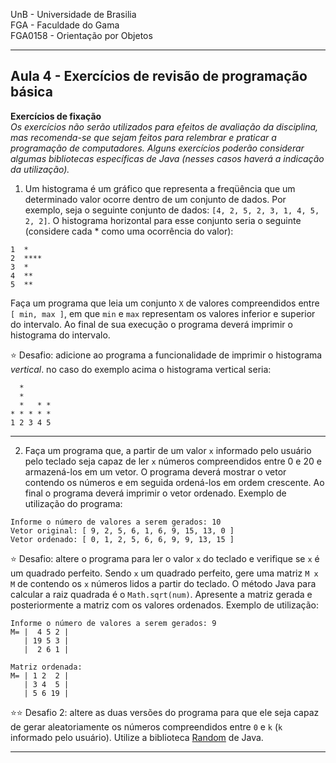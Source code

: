 UnB - Universidade de Brasilia  
FGA - Faculdade do Gama  
FGA0158 - Orientação por Objetos

---

## Aula 4 - Exercícios de revisão de programação básica

**Exercícios de fixação**  
_Os exercícios não serão utilizados para efeitos de avaliação da disciplina, mas
recomenda-se que sejam feitos para relembrar e praticar a programação de
computadores. Alguns exercícios poderão considerar algumas bibliotecas
específicas de Java (nesses casos haverá a indicação da utilização)._



1. Um histograma é um gráfico que representa a freqüência que um determinado
   valor ocorre dentro de um conjunto de dados. Por exemplo, seja o seguinte
conjunto de dados: ```[4, 2, 5, 2, 3, 1, 4, 5, 2, 2]```. O histograma horizontal
para esse conjunto seria o seguinte (considere cada * como uma ocorrência do
valor):  
```
1  *
2  ****
3  *
4  **
5  **
```

Faça um programa que leia um conjunto ```X``` de valores compreendidos entre
```[ min, max ]```, em que ```min``` e ```max``` representam os valores
inferior e superior do intervalo. Ao final de sua execução o programa deverá
imprimir o histograma do intervalo. 

:star: Desafio: adicione ao programa a funcionalidade de imprimir o histograma
_vertical_. no caso do exemplo acima o histograma vertical seria:  
```
  *       
  *       
  *   * * 
* * * * * 
1 2 3 4 5
```
 
--- 
2. Faça um programa que, a partir de um valor ```x``` informado pelo usuário
   pelo teclado seja capaz de ler ```x``` números compreendidos entre 0 e 20 e
armazená-los em um vetor. O programa deverá mostrar o vetor contendo os números
e em seguida ordená-los em ordem crescente. Ao final o programa deverá imprimir
o vetor ordenado. Exemplo de utilização do programa:  
```
Informe o número de valores a serem gerados: 10
Vetor original: [ 9, 2, 5, 6, 1, 6, 9, 15, 13, 0 ]
Vetor ordenado: [ 0, 1, 2, 5, 6, 6, 9, 9, 13, 15 ]
```

:star: Desafio: altere o programa para ler o valor ```x``` do teclado e
verifique se ```x``` é um quadrado perfeito. Sendo ```x``` um quadrado perfeito,
gere uma matriz ```M x M``` de contendo os ```x``` números lidos a partir do
teclado. O método Java para calcular a raiz quadrada é o ```Math.sqrt(num)```.
Apresente a matriz gerada e posteriormente a matriz com os valores
ordenados. Exemplo de utilização:  

```
Informe o número de valores a serem gerados: 9  
M= |  4 5 2 |
   | 19 5 3 |
   |  2 6 1 |

Matriz ordenada: 
M= | 1 2  2 |
   | 3 4  5 |
   | 5 6 19 |
```

:star::star: Desafio 2: altere as duas versões do programa para que ele seja
capaz de gerar aleatoriamente os números compreendidos entre ```0``` e ```k```
(```k``` informado pelo usuário). Utilize a biblioteca [Random](https://docs.oracle.com/en/java/javase/14/docs/api/java.base/java/util/Random.html) de Java.


--- 

